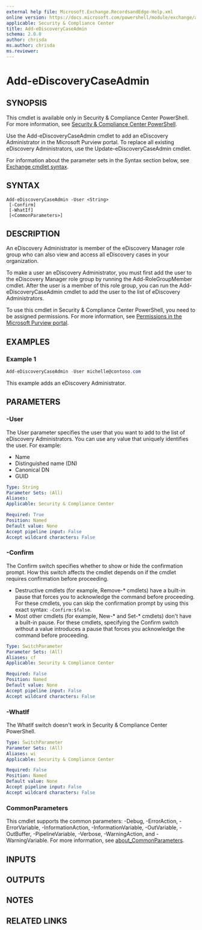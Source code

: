 ```yaml
---
external help file: Microsoft.Exchange.RecordsandEdge-Help.xml
online version: https://docs.microsoft.com/powershell/module/exchange/add-ediscoverycaseadmin
applicable: Security & Compliance Center
title: Add-eDiscoveryCaseAdmin
schema: 2.0.0
author: chrisda
ms.author: chrisda
ms.reviewer:
---
```


# Add-eDiscoveryCaseAdmin

## SYNOPSIS
This cmdlet is available only in Security & Compliance Center PowerShell. For more information, see [Security & Compliance Center PowerShell](https://docs.microsoft.com/powershell/exchange/scc-powershell).

Use the Add-eDiscoveryCaseAdmin cmdlet to add an eDiscovery Administrator in the Microsoft Purview portal. To replace all existing eDiscovery Administrators, use the Update-eDiscoveryCaseAdmin cmdlet.

For information about the parameter sets in the Syntax section below, see [Exchange cmdlet syntax](https://docs.microsoft.com/powershell/exchange/exchange-cmdlet-syntax).

## SYNTAX

```
Add-eDiscoveryCaseAdmin -User <String>
 [-Confirm]
 [-WhatIf]
 [<CommonParameters>]
```

## DESCRIPTION
An eDiscovery Administrator is member of the eDiscovery Manager role group who can also view and access all eDiscovery cases in your organization.

To make a user an eDiscovery Administrator, you must first add the user to the eDiscovery Manager role group by running the Add-RoleGroupMember cmdlet. After the user is a member of this role group, you can run the Add-eDiscoveryCaseAdmin cmdlet to add the user to the list of eDiscovery Administrators.

To use this cmdlet in Security & Compliance Center PowerShell, you need to be assigned permissions. For more information, see [Permissions in the Microsoft Purview portal](https://docs.microsoft.com/microsoft-365/compliance/microsoft-365-compliance-center-permissions).

## EXAMPLES

### Example 1
```powershell
Add-eDiscoveryCaseAdmin -User michelle@contoso.com
```

This example adds an eDiscovery Administrator.

## PARAMETERS

### -User
The User parameter specifies the user that you want to add to the list of eDiscovery Administrators. You can use any value that uniquely identifies the user. For example:

- Name
- Distinguished name (DN)
- Canonical DN
- GUID

```yaml
Type: String
Parameter Sets: (All)
Aliases:
Applicable: Security & Compliance Center

Required: True
Position: Named
Default value: None
Accept pipeline input: False
Accept wildcard characters: False
```

### -Confirm
The Confirm switch specifies whether to show or hide the confirmation prompt. How this switch affects the cmdlet depends on if the cmdlet requires confirmation before proceeding.

- Destructive cmdlets (for example, Remove-\* cmdlets) have a built-in pause that forces you to acknowledge the command before proceeding. For these cmdlets, you can skip the confirmation prompt by using this exact syntax: `-Confirm:$false`.
- Most other cmdlets (for example, New-\* and Set-\* cmdlets) don't have a built-in pause. For these cmdlets, specifying the Confirm switch without a value introduces a pause that forces you acknowledge the command before proceeding.

```yaml
Type: SwitchParameter
Parameter Sets: (All)
Aliases: cf
Applicable: Security & Compliance Center

Required: False
Position: Named
Default value: None
Accept pipeline input: False
Accept wildcard characters: False
```

### -WhatIf
The WhatIf switch doesn't work in Security & Compliance Center PowerShell.

```yaml
Type: SwitchParameter
Parameter Sets: (All)
Aliases: wi
Applicable: Security & Compliance Center

Required: False
Position: Named
Default value: None
Accept pipeline input: False
Accept wildcard characters: False
```

### CommonParameters
This cmdlet supports the common parameters: -Debug, -ErrorAction, -ErrorVariable, -InformationAction, -InformationVariable, -OutVariable, -OutBuffer, -PipelineVariable, -Verbose, -WarningAction, and -WarningVariable. For more information, see [about_CommonParameters](https://go.microsoft.com/fwlink/p/?LinkID=113216).

## INPUTS

###  

## OUTPUTS

###  

## NOTES

## RELATED LINKS
